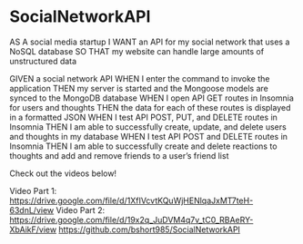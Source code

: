 # SocialNetworkAPI

AS A social media startup
I WANT an API for my social network that uses a NoSQL database
SO THAT my website can handle large amounts of unstructured data

GIVEN a social network API
WHEN I enter the command to invoke the application
THEN my server is started and the Mongoose models are synced to the MongoDB database
WHEN I open API GET routes in Insomnia for users and thoughts
THEN the data for each of these routes is displayed in a formatted JSON
WHEN I test API POST, PUT, and DELETE routes in Insomnia
THEN I am able to successfully create, update, and delete users and thoughts in my database
WHEN I test API POST and DELETE routes in Insomnia
THEN I am able to successfully create and delete reactions to thoughts and add and remove friends to a user’s friend list

Check out the videos below!

Video Part 1: https://drive.google.com/file/d/1XfIVcvtKQuWjHENlqaJxMT7teH-63dnL/view
Video Part 2: https://drive.google.com/file/d/19x2q_JuDVM4q7v_tC0_RBAeRY-XbAikF/view
https://github.com/bshort985/SocialNetworkAPI
